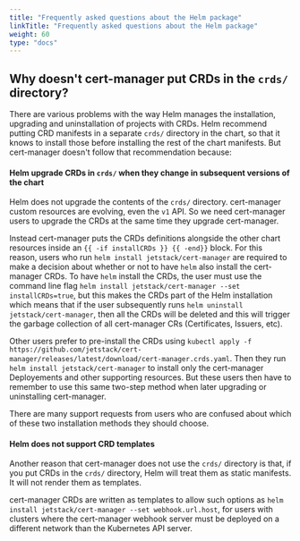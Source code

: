 ```yaml
---
title: "Frequently asked questions about the Helm package"
linkTitle: "Frequently asked questions about the Helm package"
weight: 60
type: "docs"
---
```


## Why doesn't cert-manager put CRDs in the `crds/` directory?

There are various problems with the way Helm manages the installation, upgrading and uninstallation of projects with CRDs.
Helm recommend putting CRD manifests in a separate `crds/` directory in the chart,
so that it knows to install those before installing the rest of the chart manifests.
But cert-manager doesn't follow that recommendation because:

#### Helm upgrade CRDs in `crds/` when they change in subsequent versions of the chart

Helm does not upgrade the contents of the `crds/` directory.
cert-manager custom resources are evolving, even the `v1` API.
So we need cert-manager users to upgrade the CRDs at the same time they upgrade cert-manager.

Instead cert-manager puts the CRDs definitions alongside the other chart resources
inside an `{{ -if installCRDs }} {{ -end}}` block.
For this reason, users who run `helm install jetstack/cert-manager` are required to make a decision about whether or not to have `helm` also install the cert-manager CRDs.
To have `helm` install the CRDs, the user must use the command line flag `helm install jetstack/cert-manager --set installCRDs=true`,
but this makes the CRDs part of the Helm installation which means that if the user subsequently runs `helm uninstall jetstack/cert-manager`,
then all the CRDs will be deleted and this will trigger the garbage collection of all cert-manager CRs (Certificates, Issuers, etc).

Other users prefer to pre-install the CRDs using `kubectl apply -f https://github.com/jetstack/cert-manager/releases/latest/download/cert-manager.crds.yaml`.
Then they run `helm install jetstack/cert-manager` to install only the cert-manager Deployements and other supporting resources.
But these users then have to remember to use this same two-step method when later upgrading or uninstalling cert-manager.

There are many support requests from users who are confused about which of these two installation methods they should choose.

#### Helm does not support CRD templates

Another reason that cert-manager does not use the `crds/` directory is that,
if you put CRDs in the `crds/` directory, Helm will treat them as static manifests.
It will not render them as templates.

cert-manager CRDs are written as templates to allow such options as `helm install jetstack/cert-manager --set webhook.url.host`,
for users with clusters where the cert-manager webhook server must be deployed on a different network than the Kubernetes API server.

